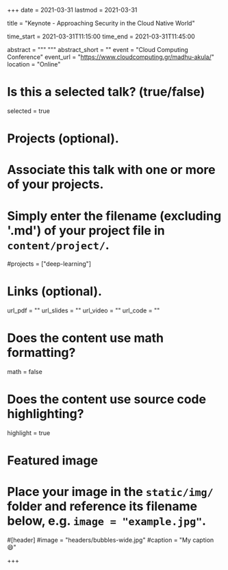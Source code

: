 +++
date = 2021-03-31
lastmod = 2021-03-31

title = "Keynote - Approaching Security in the Cloud Native World"

time_start = 2021-03-31T11:15:00
time_end = 2021-03-31T11:45:00

abstract = """
"""
abstract_short = ""
event = "Cloud Computing Conference"
event_url = "https://www.cloudcomputing.gr/madhu-akula/"
location = "Online"

# Is this a selected talk? (true/false)
selected = true

# Projects (optional).
#   Associate this talk with one or more of your projects.
#   Simply enter the filename (excluding '.md') of your project file in `content/project/`.
#projects = ["deep-learning"]

# Links (optional).
url_pdf = ""
url_slides = ""
url_video = ""
url_code = ""

# Does the content use math formatting?
math = false

# Does the content use source code highlighting?
highlight = true

# Featured image
# Place your image in the `static/img/` folder and reference its filename below, e.g. `image = "example.jpg"`.

#[header]
#image = "headers/bubbles-wide.jpg"
#caption = "My caption :smile:"

+++

